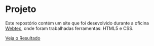 # Projeto
 Este repostório contém um site que foi desevolvido durante a oficina [Webtec](https://github.com/webtecjundiai), onde foram trabalhadas ferramentas: HTML5 e CSS.  
 
[Veja o Resultado](http://lucaspagliari.github.io/Focus-SiteResponsivo)
